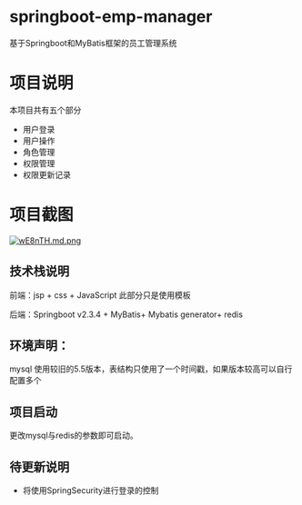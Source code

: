 # springboot-emp-manager
基于Springboot和MyBatis框架的员工管理系统


# 项目说明
本项目共有五个部分
- 用户登录
- 用户操作
- 角色管理
- 权限管理
- 权限更新记录


# 项目截图
[![wE8nTH.md.png](https://s1.ax1x.com/2020/09/05/wE8nTH.md.png)](https://imgchr.com/i/wE8nTH)


## 技术栈说明
前端：jsp + css + JavaScript 此部分只是使用模板

后端：Springboot v2.3.4 + MyBatis+ Mybatis generator+ redis 

## 环境声明：

mysql 使用较旧的5.5版本，表结构只使用了一个时间戳，如果版本较高可以自行配置多个

## 项目启动
更改mysql与redis的参数即可启动。


## 待更新说明
- 将使用SpringSecurity进行登录的控制


